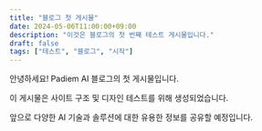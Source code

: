 ```yaml
---
title: "블로그 첫 게시물"
date: 2024-05-06T11:00:00+09:00
description: "이것은 블로그의 첫 번째 테스트 게시물입니다."
draft: false
tags: ["테스트", "블로그", "시작"]
---
```


안녕하세요! Padiem AI 블로그의 첫 게시물입니다.

이 게시물은 사이트 구조 및 디자인 테스트를 위해 생성되었습니다.

앞으로 다양한 AI 기술과 솔루션에 대한 유용한 정보를 공유할 예정입니다. 